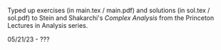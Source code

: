 Typed up exercises (in main.tex / main.pdf) and solutions (in sol.tex / sol.pdf) to Stein and Shakarchi's *Complex Analysis* from the Princeton Lectures in Analysis series.

05/21/23 - ???